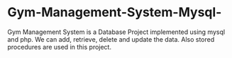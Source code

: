 # Gym-Management-System-Mysql-
Gym Management System is a Database Project implemented using mysql and php.  We can add, retrieve, delete and update the data. Also stored procedures are used in this project.
